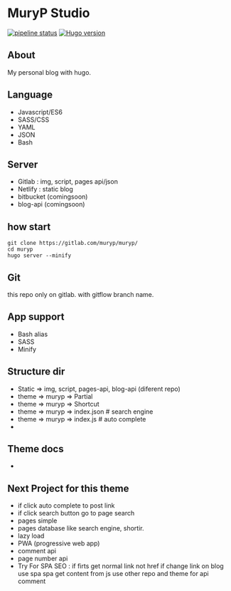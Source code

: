 # MuryP Studio

[![pipeline status](https://gitlab.com/muryp/muryp/badges/master/pipeline.svg)](https://gitlab.com/muryp/muryp/commits/master)
[![Hugo version](https://img.shields.io/badge/hugo-v0.84.1-ff69b4.svg)](http://gohugo.io/)

## About
My personal blog with hugo.

## Language
- Javascript/ES6
- SASS/CSS
- YAML
- JSON
- Bash

## Server
- Gitlab : img, script, pages api/json
- Netlify : static blog
- bitbucket (comingsoon)
- blog-api (comingsoon)

## how start
```
git clone https://gitlab.com/muryp/muryp/
cd muryp
hugo server --minify
```

## Git
this repo only on gitlab. with gitflow branch name.

## App support
- Bash alias
- SASS
- Minify

## Structure dir
- Static => img, script, pages-api, blog-api (diferent repo)
- theme => muryp => Partial
- theme => muryp => Shortcut
- theme => muryp => index.json # search engine
- theme => muryp => index.js # auto complete
-
## Theme docs
-  


## Next Project for this theme
- if click auto complete to post link
- if click search button go to page search
- pages simple
- pages database like search engine, shortir.
- lazy load
- PWA (progressive web app)
- comment api
- page number api
- Try For SPA SEO :
    if firts get normal
    link not href
    if change link on blog use spa
    spa get content from js
    use other repo and theme for api
    comment

